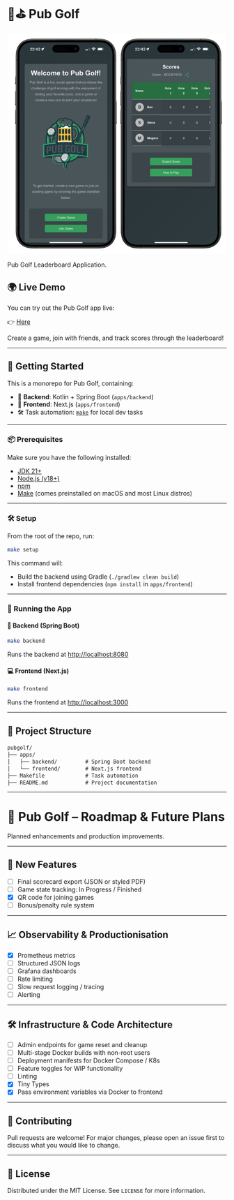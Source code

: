 # 🍻⛳️ Pub Golf

![Pub Golf Mockups](docs/Mockups.png?raw=true "Mockups")

Pub Golf Leaderboard Application.

## 🌍 Live Demo

You can try out the Pub Golf app live:

👉 [Here](https://pubgolf.suskins.co.uk)

Create a game, join with friends, and track scores through the leaderboard!

---

## 🚀 Getting Started

This is a monorepo for Pub Golf, containing:

- 🧠 **Backend**: Kotlin + Spring Boot (`apps/backend`)
- 💅 **Frontend**: Next.js (`apps/frontend`)
- 🛠️ Task automation: [`make`](https://www.gnu.org/software/make/) for local dev tasks

---

### 📦 Prerequisites

Make sure you have the following installed:

- [JDK 21+](https://adoptium.net/)
- [Node.js (v18+)](https://nodejs.org/)
- [npm](https://www.npmjs.com/)
- [Make](https://www.gnu.org/software/make/) (comes preinstalled on macOS and most Linux distros)

---

### 🛠 Setup

From the root of the repo, run:

```bash
make setup
```

This command will:

- Build the backend using Gradle (`./gradlew clean build`)
- Install frontend dependencies (`npm install` in `apps/frontend`)

---

### 🧪 Running the App

#### 🔁 Backend (Spring Boot)

```bash
make backend
```

Runs the backend at [http://localhost:8080](http://localhost:8080)

#### 💻 Frontend (Next.js)

```bash
make frontend
```

Runs the frontend at [http://localhost:3000](http://localhost:3000)

---

## 📁 Project Structure

```
pubgolf/
├── apps/
│   ├── backend/         # Spring Boot backend
│   └── frontend/        # Next.js frontend
├── Makefile             # Task automation
├── README.md            # Project documentation
```

---

# 🧭 Pub Golf – Roadmap & Future Plans

Planned enhancements and production improvements.

---

## 🚀 New Features

- [ ] Final scorecard export (JSON or styled PDF)
- [ ] Game state tracking: In Progress / Finished
- [x] QR code for joining games
- [ ] Bonus/penalty rule system

---

## 📈 Observability & Productionisation

- [x] Prometheus metrics
- [ ] Structured JSON logs
- [ ] Grafana dashboards
- [ ] Rate limiting
- [ ] Slow request logging / tracing
- [ ] Alerting

---

## 🛠 Infrastructure & Code Architecture

- [ ] Admin endpoints for game reset and cleanup
- [ ] Multi-stage Docker builds with non-root users
- [ ] Deployment manifests for Docker Compose / K8s
- [ ] Feature toggles for WIP functionality
- [ ] Linting
- [x] Tiny Types
- [x] Pass environment variables via Docker to frontend

---

## 🤝 Contributing

Pull requests are welcome! For major changes, please open an issue first to discuss what you would like to change.

---

## 📝 License

Distributed under the MIT License. See `LICENSE` for more information.
